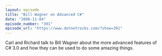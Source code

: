 ```yaml
---
layout: episode
title: "Bill Wagner on Advanced C#"
date: "2008-11-04"
episode_number: "391"
episode_url: "https://www.dotnetrocks.com/?show=391"
---
```


Carl and Richard talk to Bill Wagner about the more advanced features of C# 3.0 and how they can be used to do some amazing things.
